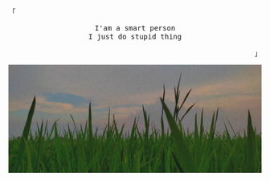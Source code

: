 <p align="left"><samp>「</samp></p><p align="center">
    <samp>
I'am a smart person<br>
I just do stupid thing
    </samp>
    <br>
</p><p align="right"><samp>」</samp></p>
<p align="right">
<a href="https://github.com/alirhmnxd">
  <img src="/assets/header.jpg">
</a>
</p>
